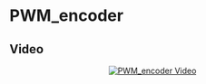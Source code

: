# PWM_encoder
## Video

<p align="center">
  <a href="https://www.youtube.com/watch?v=kgA9Ij0NjnA">
    <img src="https://img.youtube.com/vi/kgA9Ij0NjnA/0.jpg" alt="PWM_encoder Video">
  </a>
</p>
